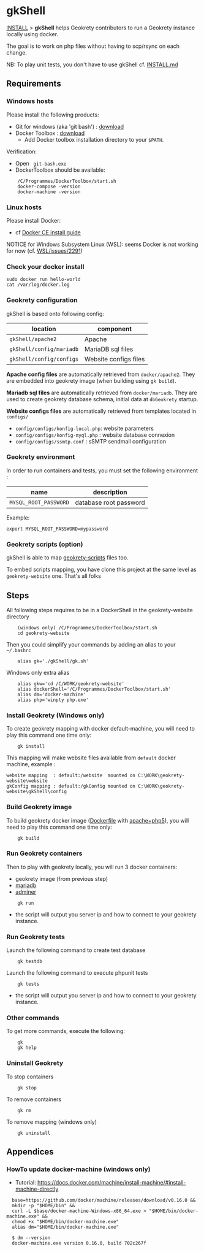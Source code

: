 

# gkShell

 [INSTALL](../INSTALL.md) > **gkShell** helps
  Geokrety contributors to run a Geokrety instance locally using docker.

  The goal is to work on php files without having to scp/rsync on each change.

  NB: To play unit tests, you don't have to use gkShell cf. [INSTALL.md](../INSTALL.md)


## Requirements

### Windows hosts

Please install the following products:

* Git for windows (aka 'git bash') : [download](https://gitforwindows.org/)
* Docker Toolbox : [download](https://docs.docker.com/toolbox/toolbox_install_windows/)
   * Add Docker toolbox installation directory to your `$PATH`.

Verification:
* Open ` git-bash.exe`
* DockerToolbox should be available:

````
    /C/Programmes/DockerToolbox/start.sh
    docker-compose -version
    docker-machine -version
````

### Linux hosts

Please install Docker:

 - cf [Docker CE install guide](https://docs.docker.com/install/linux/docker-ce/ubuntu/#install-using-the-repository)

NOTICE for Windows Subsystem Linux (WSL): seems Docker is not working for now
   (cf. [WSL/issues/2291](https://github.com/Microsoft/WSL/issues/2291))


### Check your docker install

````
sudo docker run hello-world
cat /var/log/docker.log
````

### Geokrety configuration

gkShell is based onto following config:

|                  location | component             |
|---------------------------|-----------------------|
| `gkShell/apache2`         | Apache                |
| `gkShell/config/mariadb`  | MariaDB sql files     |
| `gkShell/config/configs`  | Website configs files |


**Apache config files** are automatically retrieved from `docker/apache2`. 
  They are embedded into geokrety image (when building using `gk build`).

**Mariadb sql files** are automatically retrieved from `docker/mariadb`.
  They are used to create geokrety database schema, initial data at `dbGeokrety` startup.

**Website configs files** are automatically retrieved from templates located in `configs/`

- `config/configs/konfig-local.php`: website parameters
- `config/configs/konfig-myql.php` : website database connexion
- `config/configs/ssmtp.conf`      : sSMTP sendmail configuration

### Geokrety environment

In order to run containers and tests, you must set the following environment :

|                  name | description            |
|-----------------------|------------------------|
| `MYSQL_ROOT_PASSWORD` | database root password |

Example:

    export MYSQL_ROOT_PASSWORD=mypassword 

### Geokrety scripts (option)

gkShell is able to map [geokrety-scripts](https://github.com/geokrety/geokrety-scripts) files too.

To embed scripts mapping, you have clone this project at the same level as `geokrety-website` one.
That's all folks


## Steps

All following steps requires to be in a DockerShell in the geokrety-website directory
````
    (windows only) /C/Programmes/DockerToolbox/start.sh
    cd geokrety-website
````

Then you could simplify your commands by adding an alias to your `~/.bashrc`

````
    alias gk='./gkShell/gk.sh'
````

Windows only extra alias
````
    alias gkw='cd /C/WORK/geokrety-website'
    alias dockerShell='/C/Programmes/DockerToolbox/start.sh'
    alias dm='docker-machine'
    alias php='winpty php.exe'
````

### Install Geokrety (Windows only)

To create geokrety mapping with docker default-machine,
you will need to play this command one time only:
````
    gk install
````

This mapping will make website files available from `default` docker machine, example :

````
website mapping  : default:/website  mounted on C:\WORK\geokrety-website\website
gkConfig mapping : default:/gkConfig mounted on C:\WORK\geokrety-website\gkShell\config
````


### Build Geokrety image

To build geokrety docker image ([Dockerfile](Dockerfile) with [apache+php5](https://hub.docker.com/_/php/)),
you will need to play this command one time only:
````
    gk build
````

### Run Geokrety containers

Then to play with geokrety locally, you will run 3 docker containers:
* geokrety image (from previous step)
* [mariadb](https://hub.docker.com/_/mariadb/)
* [adminer](https://hub.docker.com/_/adminer/)

````
    gk run
````

* the script will output you server ip and how to connect to your geokrety instance.

### Run Geokrety tests


Launch the following command to create test database
````
    gk testdb
````

Launch the following command to execute phpunit tests
````
    gk tests
````

* the script will output you server ip and how to connect to your geokrety instance.


### Other commands

To get more commands, execute the following:
````
    gk
    gk help
````


### Uninstall Geokrety

To stop containers
````
    gk stop
````

To remove containers
````
    gk rm
````

To remove mapping (windows only)
````
    gk uninstall
````

## Appendices

### HowTo update docker-machine (windows only)

  - Tutorial: https://docs.docker.com/machine/install-machine/#install-machine-directly

````
  base=https://github.com/docker/machine/releases/download/v0.16.0 &&
  mkdir -p "$HOME/bin" &&
  curl -L $base/docker-machine-Windows-x86_64.exe > "$HOME/bin/docker-machine.exe" &&
  chmod +x "$HOME/bin/docker-machine.exe"
  alias dm="$HOME/bin/docker-machine.exe"

  $ dm --version
  docker-machine.exe version 0.16.0, build 702c267f
````
